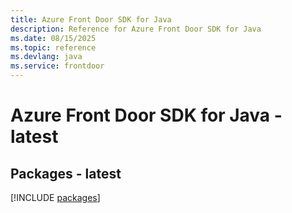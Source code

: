 ```yaml
---
title: Azure Front Door SDK for Java
description: Reference for Azure Front Door SDK for Java
ms.date: 08/15/2025
ms.topic: reference
ms.devlang: java
ms.service: frontdoor
---
```

# Azure Front Door SDK for Java - latest
## Packages - latest
[!INCLUDE [packages](front-door-index.md)]